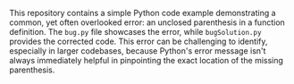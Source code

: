 This repository contains a simple Python code example demonstrating a common, yet often overlooked error: an unclosed parenthesis in a function definition.  The `bug.py` file showcases the error, while `bugSolution.py` provides the corrected code. This error can be challenging to identify, especially in larger codebases, because Python's error message isn't always immediately helpful in pinpointing the exact location of the missing parenthesis.